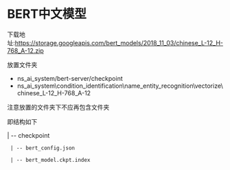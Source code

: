 # BERT中文模型
下载地址:https://storage.googleapis.com/bert_models/2018_11_03/chinese_L-12_H-768_A-12.zip

放置文件夹
- ns_ai_system/bert-server/checkpoint
- ns_ai_system\condition_identification\name_entity_recognition\vectorize\chinese_L-12_H-768_A-12

注意放置的文件夹下不应再包含文件夹

即结构如下

| -- checkpoint

     | -- bert_config.json 
     
     | -- bert_model.ckpt.index 
     
     
    
